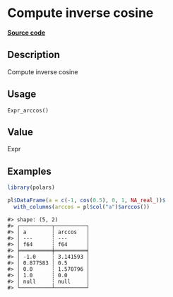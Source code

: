 

# Compute inverse cosine

[**Source code**](https://github.com/pola-rs/r-polars/tree/1fd6c01b862685c50e295d9b2ef690a69c3a7963/R/after-wrappers.R#L20)

## Description

Compute inverse cosine

## Usage

<pre><code class='language-R'>Expr_arccos()
</code></pre>

## Value

Expr

## Examples

``` r
library(polars)

pl$DataFrame(a = c(-1, cos(0.5), 0, 1, NA_real_))$
  with_columns(arccos = pl$col("a")$arccos())
```

    #> shape: (5, 2)
    #> ┌──────────┬──────────┐
    #> │ a        ┆ arccos   │
    #> │ ---      ┆ ---      │
    #> │ f64      ┆ f64      │
    #> ╞══════════╪══════════╡
    #> │ -1.0     ┆ 3.141593 │
    #> │ 0.877583 ┆ 0.5      │
    #> │ 0.0      ┆ 1.570796 │
    #> │ 1.0      ┆ 0.0      │
    #> │ null     ┆ null     │
    #> └──────────┴──────────┘
